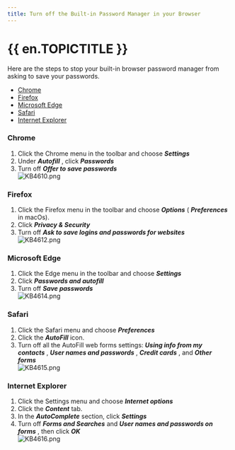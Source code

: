 ```yaml
---
title: Turn off the Built-in Password Manager in your Browser
---
```

# {{ en.TOPICTITLE }}
Here are the steps to stop your built-in browser password manager from asking to save your passwords.  

* <a href="#chrome">Chrome</a>
* <a href="#firefox">Firefox</a>
* <a href="#microsoft">Microsoft Edge</a>
* <a href="#safari">Safari</a>
* <a href="#explorer">Internet Explorer</a>

### Chrome
<a name="chrome"></a>

1. Click the Chrome menu in the toolbar and choose ***Settings***
2. Under ***Autofill*** , click ***Passwords***
3. Turn off ***Offer to save passwords***  
![KB4610.png](/img/en/kb/KB4610.png)
### Firefox
<a name="firefox"></a>

1. Click the Firefox menu in the toolbar and choose ***Options*** ( ***Preferences*** in macOs).
2. Click ***Privacy &amp; Security***
3. Turn off ***Ask to save logins and passwords for websites***  
![KB4612.png](/img/en/kb/KB4612.png)
### Microsoft Edge
<a name="microsoft"></a>

1. Click the Edge menu in the toolbar and choose ***Settings***
2. Click ***Passwords and autofill***
3. Turn off ***Save passwords***  
![KB4614.png](/img/en/kb/KB4614.png)
### Safari
<a name="safari"></a>

1. Click the Safari menu and choose ***Preferences***
2. Click the ***AutoFill*** icon.
3. Turn off all the AutoFill web forms settings: ***Using info from my contacts*** , ***User names and passwords*** , ***Credit cards*** , and ***Other forms***  
![KB4615.png](/img/en/kb/KB4615.png)
### Internet Explorer
<a name="explorer"></a>

1. Click the Settings menu and choose ***Internet options***
2. Click the ***Content*** tab.
3. In the ***AutoComplete*** section, click ***Settings***
4. Turn off ***Forms and Searches*** and ***User names and passwords on forms*** , then click ***OK***  
![KB4616.png](/img/en/kb/KB4616.png)
